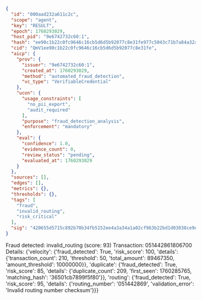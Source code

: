 ```json
{
  "id": "000aad232a611c2c",
  "scope": "agent",
  "key": "RESULT",
  "epoch": 1760293029,
  "host_pid": "9e6742732c60:1",
  "hash": "ee90c1b22c0fc9646c16cb5d6d5b92077c8e31fe977c5043c71b7a84a32a27ea",
  "cid": "QmV1ee90c1b22c0fc9646c16cb5d6d5b92077c8e31fe",
  "aicp": {
    "prov": {
      "issuer": "9e6742732c60:1",
      "created_at": 1760293029,
      "method": "automated_fraud_detection",
      "vc_type": "VerifiableCredential"
    },
    "ucon": {
      "usage_constraints": [
        "no_pii_export",
        "audit_required"
      ],
      "purpose": "fraud_detection_analysis",
      "enforcement": "mandatory"
    },
    "eval": {
      "confidence": 1.0,
      "evidence_count": 0,
      "review_status": "pending",
      "evaluated_at": 1760293029
    }
  },
  "sources": [],
  "edges": [],
  "metrics": {},
  "thresholds": {},
  "tags": [
    "fraud",
    "invalid_routing",
    "risk_critical"
  ],
  "sig": "420655d5715c892b70b34fb5152ee4a3a34a1a02cf963b22bd1d03038ce9ea75"
}
```

Fraud detected: invalid_routing (score: 93)
Transaction: 051442861806700
Details: {'velocity': {'fraud_detected': True, 'risk_score': 100, 'details': {'transaction_count': 210, 'threshold': 50, 'total_amount': 89467350, 'amount_threshold': 10000000}}, 'duplicate': {'fraud_detected': True, 'risk_score': 85, 'details': {'duplicate_count': 209, 'first_seen': 1760285765, 'matching_hash': '36501cb7899f5f80'}}, 'routing': {'fraud_detected': True, 'risk_score': 95, 'details': {'routing_number': '051442869', 'validation_error': 'Invalid routing number checksum'}}}